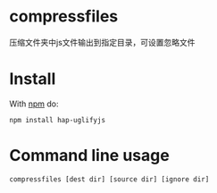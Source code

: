 # compressfiles

压缩文件夹中js文件输出到指定目录，可设置忽略文件

# Install

With [npm](https://www.npmjs.com/package/compressfiles) do:

```
npm install hap-uglifyjs
```

# Command line usage

```javascript
compressfiles [dest dir] [source dir] [ignore dir]
```
